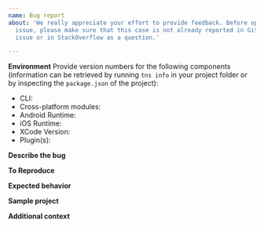 ```yaml
---
name: Bug report
about: 'We really appreciate your effort to provide feedback. Before opening a new
  issue, please make sure that this case is not already reported in GitHub as an
  issue or in StackOverflow as a question.'

---
```


**Environment**
Provide version numbers for the following components (information can be retrieved by running `tns info` in your project folder or by inspecting the `package.json` of the project):
 - CLI: 
 - Cross-platform modules:
 - Android Runtime:
 - iOS Runtime:
 - XCode Version:
 - Plugin(s):

**Describe the bug**
<!-- A clear and concise description of what the bug is. Please, explain whether it's a build time error or a runtime error. More detailed logs can be easily obtained by following the instructions in this guide: https://docs.nativescript.org/get-support#how-to-obtain-diagnostic-reports. -->

**To Reproduce**
<!-- Add commands used or steps taken to reproduce the behaviour. -->

**Expected behavior**

**Sample project**
<!-- If possible, provide a link from the [Playground](https://play.nativescript.org) with reproduction of the problem. If not, consider attaching a sample project or link to a repository with such project. -->

**Additional context**
<!-- Add any other context about the problem here. -->
